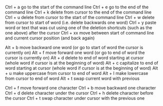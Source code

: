Ctrl + a	go to the start of the command line
Ctrl + e	go to the end of the command line
Ctrl + k	delete from cursor to the end of the command line
Ctrl + u	delete from cursor to the start of the command line
Ctrl + w	delete from cursor to start of word (i.e. delete backwards one word)
Ctrl + y	paste word or text that was cut using one of the deletion shortcuts (such as the one above) after the cursor
Ctrl + xx	move between start of command line and current cursor position (and back again)

Alt + b		move backward one word (or go to start of word the cursor is currently on)
Alt + f		move forward one word (or go to end of word the cursor is currently on)
Alt + d		delete to end of word starting at cursor (whole word if cursor is at the beginning of word)
Alt + c		capitalize to end of word starting at cursor (whole word if cursor is at the beginning of word)
Alt + u		make uppercase from cursor to end of word
Alt + l		make lowercase from cursor to end of word
Alt + t		swap current word with previous

Ctrl + f	move forward one character
Ctrl + b	move backward one character
Ctrl + d	delete character under the cursor
Ctrl + h	delete character before the cursor
Ctrl + t	swap character under cursor with the previous one

